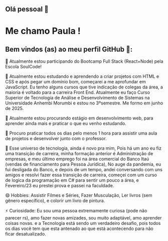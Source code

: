 ## Olá pessoal 👋

# Me chamo Paula ! 
## Bem vindos (as) ao meu perfil GitHub 👋:

🌱 Atualmente estou participando do Bootcamp Full Stack (React+Node) pela Escola SoulCode!

🌱 Atualmente estou estudando e aprendendo a criar projetos com HTML e CSS e após pegar um domínio bom, começarei a me aprofundar em JavaScript. Eu tenho alguns cursos que tive indicação de colegas da área, a maioria é voltado para a carreira Front End. Atualmente eu faço Curso Superior de Tecnologia de Análise e Desenvolvimento de Sistemas na Universidade Anhembi Morumbi e estou no 3ºsemestre. Me formo em junho de 2025.

👯 Atualmente estou procurando estágio em desenvolvimento web, para aprender ainda mais e praticar o que eu venho estudando.

🤔 Procuro praticar todos os dias pelo menos 1 hora para assistir uma aula de projetos e desenvolver junto com o professor.

💬 Esse universo de tecnologia, ainda é novo pra mim, Pois há um ano eu fiz uma transição de carreira, minha formação anterior é Administração de empresas, e meu último emprego foi na área comercial do Banco Itaú (vendas de financiamento para Pessoa Jurídica), No auge da pandemia, eu fui desligada do Banco, e depois de um tempo, andei conversando com uns amigos e resolvi fazer essa transição de carreira, começei com um curso de logica da programação em C# para sentir um pouco a área, e Fevereiro/23 eu prestei prova e passei na faculdade.

😄 Hobbies: Assistir Filmes e Séries, Fazer Musculação, Ler livros (sem gênero específico), e colorir um livro de pintura.

⚡ Curiosidade: Eu sou uma pessoa extremamente curiosa (pode não parecer rs), amo fazer novas amizades, sou muito adaptável, amo aprender coisas novas. e a Tecnologia está sendo um verdadeiro desafio, pois todos os dias você tem que esta antenado ao que está acontecendo para não ficar desatualizado.
